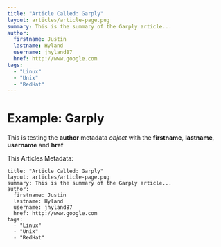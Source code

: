 ```yaml
---
title: "Article Called: Garply"
layout: articles/article-page.pug
summary: This is the summary of the Garply article...
author: 
  firstname: Justin
  lastname: Hyland
  username: jhyland87
  href: http://www.google.com
tags:
  - "Linux"
  - "Unix"
  - "RedHat"
---
```


# Example: Garply

This is testing the **author** metadata *object* with the **firstname**, **lastname**, **username** and **href**


This Articles Metadata:

    title: "Article Called: Garply"
    layout: articles/article-page.pug
    summary: This is the summary of the Garply article...
    author: 
      firstname: Justin
      lastname: Hyland
      username: jhyland87
      href: http://www.google.com
    tags:
      - "Linux"
      - "Unix"
      - "RedHat"